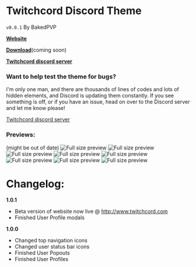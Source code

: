 # Twitchcord Discord Theme
`v0.0.1` By BakedPVP

**[Website](http://www.twitchcord.com)**

**[Download]()**(coming soon)

**[Twitchcord discord server](https://discord.me/twitchcord)**

### Want to help test the theme for bugs?
I'm only one man, and there are thousands of lines of codes
and lots of hidden elements, and Discord is updating
them constantly. If you see something is off, or if you have
an issue, head on over to the Discord server and let me know
please!

[Twitchcord discord server](https://discord.me/twitchcord)

### Previews:
(might be out of date)
![Full size preview](http://www.dperolio.com/Twitchcord/images/preview-1.jpg)
![Full size preview](http://www.dperolio.com/Twitchcord/images/preview-2.jpg)
![Full size preview](http://www.dperolio.com/Twitchcord/images/preview-3.jpg)
![Full size preview](http://www.dperolio.com/Twitchcord/images/preview-4.jpg)
![Full size preview](http://www.dperolio.com/Twitchcord/images/preview-5.jpg)
![Full size preview](http://www.dperolio.com/Twitchcord/images/preview-6.jpg)
![Full size preview](http://www.dperolio.com/Twitchcord/images/preview-7.jpg)
![Full size preview](http://www.dperolio.com/Twitchcord/images/preview-8.jpg)


# Changelog:
**1.0.1**
- Beta version of website now live @ http://www.twitchcord.com
- Finished User Profile modals

**1.0.0**
- Changed top navigation icons
- Changed user status bar icons
- Finished User Popouts
- Finished User Profiles